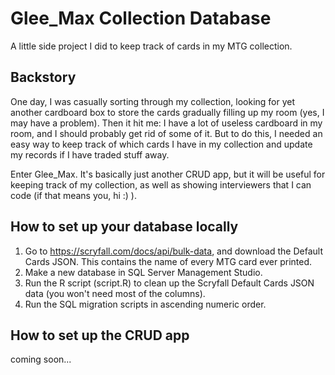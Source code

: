# Glee_Max Collection Database
A little side project I did to keep track of cards in my MTG collection.

## Backstory
One day, I was casually sorting through my collection, looking for yet another cardboard box to store the cards gradually filling up my room (yes, I may have a problem). Then it hit me: I have a lot of useless cardboard in my room, and I should probably get rid of some of it. But to do this, I needed an easy way to keep track of which cards I have in my collection and update my records if I have traded stuff away.

Enter Glee_Max. It's basically just another CRUD app, but it will be useful for keeping track of my collection, as well as showing interviewers that I can code (if that means you, hi :) ).

## How to set up your database locally
1. Go to https://scryfall.com/docs/api/bulk-data, and download the Default Cards JSON. This contains the name of every MTG card ever printed.
2. Make a new database in SQL Server Management Studio.
3. Run the R script (script.R) to clean up the Scryfall Default Cards JSON data (you won't need most of the columns).
4. Run the SQL migration scripts in ascending numeric order.

## How to set up the CRUD app
coming soon...